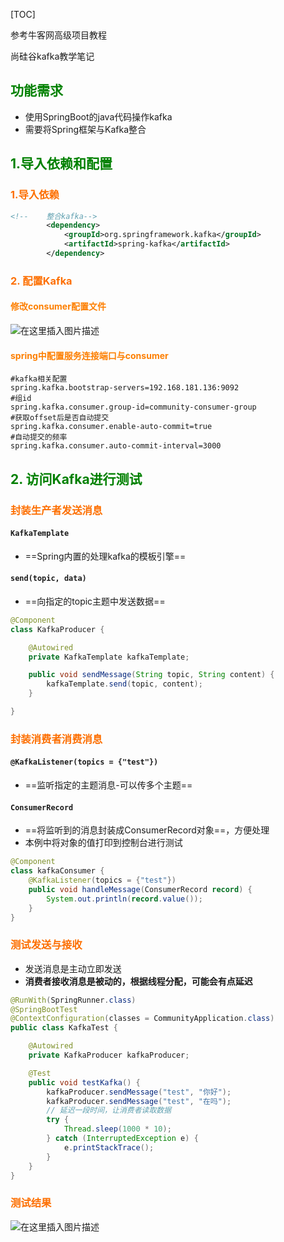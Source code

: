 [TOC]

参考牛客网高级项目教程

尚硅谷kafka教学笔记

## <font color=green>功能需求</font>

- 使用SpringBoot的java代码操作kafka
- 需要将Spring框架与Kafka整合

## <font color=green>1.导入依赖和配置</font>

### <font color="#fd6f01">1.导入依赖</font>

```xml
<!--	整合kafka-->
		<dependency>
			<groupId>org.springframework.kafka</groupId>
			<artifactId>spring-kafka</artifactId>
		</dependency>
```

### <font color="#fd6f01">2. 配置Kafka</font>

#### <font color="#fd7f01">修改consumer配置文件</font>

![在这里插入图片描述](https://img-blog.csdnimg.cn/cd06d1ead0d84ea798bb09bb42be402e.png)

#### <font color="#fd7f01">spring中配置服务连接端口与consumer</font>

```properties
#kafka相关配置
spring.kafka.bootstrap-servers=192.168.181.136:9092
#组id
spring.kafka.consumer.group-id=community-consumer-group
#获取offset后是否自动提交
spring.kafka.consumer.enable-auto-commit=true
#自动提交的频率
spring.kafka.consumer.auto-commit-interval=3000
```

## <font color=green>2. 访问Kafka进行测试</font>

### <font color="#fd6f01">封装生产者发送消息</font>

#### `KafkaTemplate`

- ==Spring内置的处理kafka的模板引擎==

#### `send(topic, data)`

- ==向指定的topic主题中发送数据==

```java
@Component
class KafkaProducer {

    @Autowired
    private KafkaTemplate kafkaTemplate;

    public void sendMessage(String topic, String content) {
        kafkaTemplate.send(topic, content);
    }

}
```

### <font color="#fd6f01">封装消费者消费消息</font>

#### `@KafkaListener(topics = {"test"})`

- ==监听指定的主题消息-可以传多个主题==

#### `ConsumerRecord`

- ==将监听到的消息封装成ConsumerRecord对象==，方便处理
- 本例中将对象的值打印到控制台进行测试

```java
@Component
class kafkaConsumer {
    @KafkaListener(topics = {"test"})
    public void handleMessage(ConsumerRecord record) {
        System.out.println(record.value());
    }
}
```

### <font color="#fd6f01">测试发送与接收</font>

- 发送消息是主动立即发送
- **消费者接收消息是被动的，根据线程分配，可能会有点延迟**

```java
@RunWith(SpringRunner.class)
@SpringBootTest
@ContextConfiguration(classes = CommunityApplication.class)
public class KafkaTest {

    @Autowired
    private KafkaProducer kafkaProducer;

    @Test
    public void testKafka() {
        kafkaProducer.sendMessage("test", "你好");
        kafkaProducer.sendMessage("test", "在吗");
		// 延迟一段时间，让消费者读取数据
        try {
            Thread.sleep(1000 * 10);
        } catch (InterruptedException e) {
            e.printStackTrace();
        }
    }
}
```

### <font color="#fd6f01">测试结果</font>

![在这里插入图片描述](https://img-blog.csdnimg.cn/51fd289777bc48b99b090aa018e0a700.png)